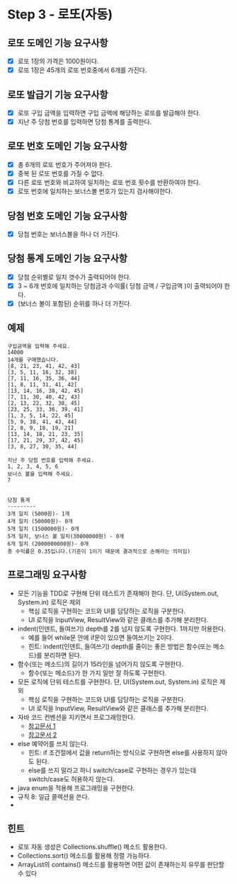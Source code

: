 # Step 3 - 로또(자동)
## 로또 도메인 기능 요구사항
* [X] 로또 1장의 가격은 1000원이다.
* [X] 로또 1장은 45개의 로또 번호중에서 6개를 가진다.

## 로또 발급기 기능 요구사항
* [X] 로또 구입 금액을 입력하면 구입 금액에 해당하는 로또를 발급해야 한다.
* [X] 지난 주 당첨 번호를 입력하면 당첨 통계를 출력한다.

## 로또 번호 도메인 기능 요구사항
* [X] 총 6개의 로또 번호가 주어져야 한다.
* [X] 중복 된 로또 번호를 가질 수 없다.
* [X] 다른 로또 번호와 비교하여 일치하는 로또 번호 횟수를 반환하여야 한다.
* [X] 로또 번호에 일치하는 보너스볼 번호가 있는지 검사해야한다.

## 당첨 번호 도메인 기능 요구사항
* [X] 당첨 번호는 보너스볼을 하나 더 가진다.

## 당첨 통계 도메인 기능 요구사항
* [X] 당첨 순위별로 일치 갯수가 출력되어야 한다.
* [X] 3 ~ 6개 번호에 일치하는 당첨금과 수익률( 당첨 금액 / 구입금액 )이 출력되어야 한다.
* [X] (보너스 볼이 포함된) 순위를 하나 더 가진다.

## 예제
```plaintext
구입금액을 입력해 주세요.
14000
14개를 구매했습니다.
[8, 21, 23, 41, 42, 43]
[3, 5, 11, 16, 32, 38]
[7, 11, 16, 35, 36, 44]
[1, 8, 11, 31, 41, 42]
[13, 14, 16, 38, 42, 45]
[7, 11, 30, 40, 42, 43]
[2, 13, 22, 32, 38, 45]
[23, 25, 33, 36, 39, 41]
[1, 3, 5, 14, 22, 45]
[5, 9, 38, 41, 43, 44]
[2, 8, 9, 18, 19, 21]
[13, 14, 18, 21, 23, 35]
[17, 21, 29, 37, 42, 45]
[3, 8, 27, 30, 35, 44]

지난 주 당첨 번호를 입력해 주세요.
1, 2, 3, 4, 5, 6
보너스 볼을 입력해 주세요.
7


당첨 통계
---------
3개 일치 (5000원)- 1개
4개 일치 (50000원)- 0개
5개 일치 (1500000원)- 0개
5개 일치, 보너스 볼 일치(30000000원) - 0개
6개 일치 (2000000000원)- 0개
총 수익률은 0.35입니다.(기준이 1이기 때문에 결과적으로 손해라는 의미임)
```

## 프로그래밍 요구사항
* 모든 기능을 TDD로 구현해 단위 테스트가 존재해야 한다. 단, UI(System.out, System.in) 로직은 제외
  * 핵심 로직을 구현하는 코드와 UI를 담당하는 로직을 구분한다.
  * UI 로직을 InputView, ResultView와 같은 클래스를 추가해 분리한다.
* indent(인덴트, 들여쓰기) depth를 2를 넘지 않도록 구현한다. 1까지만 허용한다.
  * 예를 들어 while문 안에 if문이 있으면 들여쓰기는 2이다.
  * 힌트: indent(인덴트, 들여쓰기) depth를 줄이는 좋은 방법은 함수(또는 메소드)를 분리하면 된다.
* 함수(또는 메소드)의 길이가 15라인을 넘어가지 않도록 구현한다.
  * 함수(또는 메소드)가 한 가지 일만 잘 하도록 구현한다.
* 모든 로직에 단위 테스트를 구현한다. 단, UI(System.out, System.in) 로직은 제외
  * 핵심 로직을 구현하는 코드와 UI를 담당하는 로직을 구분한다.
  * UI 로직을 InputView, ResultView와 같은 클래스를 추가해 분리한다.
* 자바 코드 컨벤션을 지키면서 프로그래밍한다.
  * [참고문서 1](https://google.github.io/styleguide/javaguide.html)
  * [참고문서 2](https://myeonguni.tistory.com/1596)
* else 예약어를 쓰지 않는다.
  * 힌트: if 조건절에서 값을 return하는 방식으로 구현하면 else를 사용하지 않아도 된다.
  * else를 쓰지 말라고 하니 switch/case로 구현하는 경우가 있는데 switch/case도 허용하지 않는다.
* java enum을 적용해 프로그래밍을 구현한다.
* 규칙 8: 일급 콜렉션을 쓴다.
* 
## 힌트
* 로또 자동 생성은 Collections.shuffle() 메소드 활용한다.
* Collections.sort() 메소드를 활용해 정렬 가능하다.
* ArrayList의 contains() 메소드를 활용하면 어떤 값이 존재하는지 유무를 판단할 수 있다
